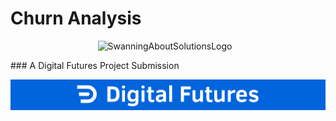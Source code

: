 # Churn Analysis
<p style="text-align:center;">
<img src="https://noodle.digitalfutures.com/studentuploads/Screen_Shot_2025-07-23_at_13.58.08_pm.png"
     alt="SwanningAboutSolutionsLogo"
     style="float: center; margin-right: 10px;" />
</p>
### A Digital Futures Project Submission
<p style="text-align:center;">
<img src="https://github.com/digital-futures-academy/DataScienceMasterResources/blob/main/Resources/datascience-notebook-header.png?raw=true"
     alt="DigitalFuturesLogo"
     style="float: center; margin-right: 10px;" />
</p>
